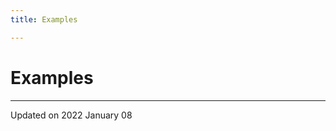 ```yaml
---
title: Examples

---
```


# Examples







-------------------------------

Updated on 2022 January 08
